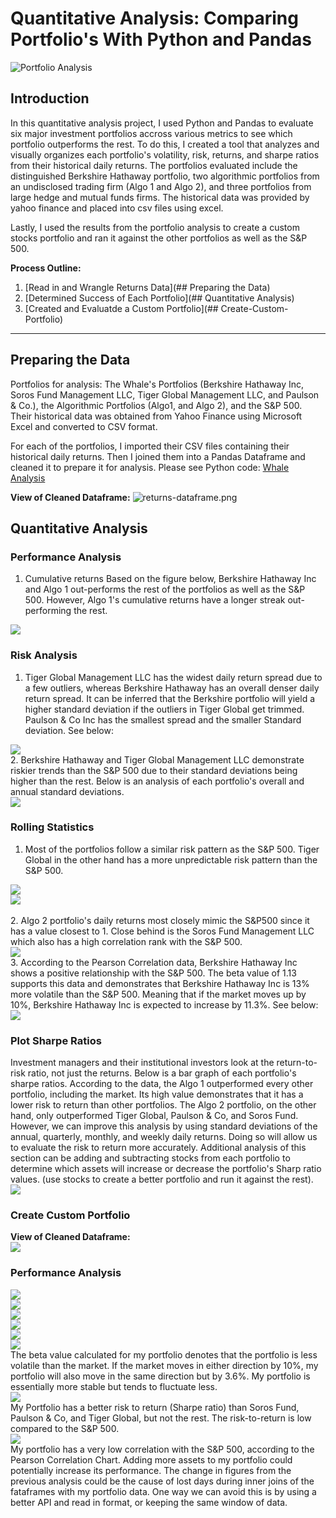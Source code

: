 # Quantitative Analysis: Comparing Portfolio's With Python and Pandas

![Portfolio Analysis](Images/Cover.jpg)

## Introduction

In this quantitative analysis project, I used Python and Pandas to evaluate six major investment portfolios accross various metrics to see which portfolio outperforms the rest. To do this, I created a tool that analyzes and visually organizes each portfolio's volatility, risk, returns, and sharpe ratios from their historical daily returns. The portfolios evaluated include the distinguished Berkshire Hathaway portfolio, two algorithmic portfolios from an undisclosed trading firm (Algo 1 and Algo 2), and three portfolios from large hedge and mutual funds firms. The historical data was provided by yahoo finance and placed into csv files using excel.

Lastly, I used the results from the portfolio analysis to create a custom stocks portfolio and ran it against the other portfolios as well as the S&P 500. 

**Process Outline:**
1. [Read in and Wrangle Returns Data](## Preparing the Data)
2. [Determined Success of Each Portfolio](## Quantitative Analysis)
3. [Created and Evaluatde a Custom Portfolio](## Create-Custom-Portfolio)

---


## Preparing the Data
Portfolios for analysis: The Whale's Portfolios (Berkshire Hathaway Inc, Soros Fund Management LLC, Tiger Global Management LLC, and Paulson & Co.), the Algorithmic Portfolios (Algo1, and Algo 2), and the S&P 500. Their historical data was obtained from Yahoo Finance using Microsoft Excel and converted to CSV format.

For each of the portfolios, I imported their CSV files containing their historical daily returns. Then I joined them into a Pandas Dataframe and cleaned it to prepare it for analysis. Please see Python code: [Whale Analysis](whale_analysis.ipynb)

**View of Cleaned Dataframe:**
  ![returns-dataframe.png](Images/returns-dataframe.png)

## Quantitative Analysis

### Performance Analysis

1. Cumulative returns
Based on the figure below, Berkshire Hathaway Inc and Algo 1 out-performs the rest of the portfolios as well as the S&P 500. However, Algo 1's cumulative returns have a longer streak out-performing the rest.

  ![](Images/daily_returns-wo.png)

### Risk Analysis

1. Tiger Global Management LLC has the widest daily return spread due to a few outliers, whereas Berkshire Hathaway has an overall denser daily return spread. It can be inferred that the Berkshire portfolio will yield a higher standard deviation if the outliers in Tiger Global get trimmed. Paulson & Co Inc has the smallest spread and the smaller Standard deviation. See below:

  ![](Images/cumulative_returns-wo.png)
  <br/>
2. Berkshire Hathaway and Tiger Global Management LLC demonstrate riskier trends than the S&P 500 due to their standard deviations being higher than the rest. Below is an analysis of each portfolio's overall and annual standard deviations.
<br/>
  ![](Images/standard_dev-wo.png)
<br/>
### Rolling Statistics

1. Most of the portfolios follow a similar risk pattern as the S&P 500. Tiger Global in the other hand has a more unpredictable risk pattern than the S&P 500.

  ![](Images/standard_deviation-wo.png)
<br/>
  ![](Images/exp_weighted_avg-wo.png)  
<br/> 
2. Algo 2 portfolio's daily returns most closely mimic the S&P500 since it has a value closest to 1. Close behind is the Soros Fund Management LLC which also has a high correlation rank with the S&P 500.
<br/>
  ![](Images/correlation-wo.png)
<br/>
3. According to the Pearson Correlation data, Berkshire Hathaway Inc shows a positive relationship with the S&P 500. The beta value of 1.13 supports this data and demonstrates that Berkshire Hathaway Inc is 13% more volatile than the S&P 500. Meaning that if the market moves up by 10%, Berkshire Hathaway Inc is expected to increase by 11.3%. See below:
<br/>
  ![](Images/berkshire_beta.png)
  <br/>

### Plot Sharpe Ratios

Investment managers and their institutional investors look at the return-to-risk ratio, not just the returns. Below is a bar graph of each portfolio's sharpe ratios. According to the data, the Algo 1 outperformed every other portfolio, including the market. Its high value demonstrates that it has a lower risk to return than other portfolios. The Algo 2 portfolio, on the other hand, only outperformed Tiger Global, Paulson & Co, and Soros Fund. However, we can improve this analysis by using standard deviations of the annual, quarterly, monthly, and weekly daily returns. Doing so will allow us to evaluate the risk to return more accurately.
Additional analysis of this section can be adding and subtracting stocks from each portfolio to determine which assets will increase or decrease the portfolio's Sharp ratio values. (use stocks to create a better portfolio and run it against the rest).
<br/>
  ![](Images/sharp_ratios-wo.png)

### Create Custom Portfolio

**View of Cleaned Dataframe:**
<br/>
  ![](Images/returns-dataframe-mp.png)
  
### Performance Analysis
  ![](Images/daily_returns.png)
<br/>
  ![](Images/cumulative_returns.png)
<br/>
  ![](Images/boxplot_returns.png)
<br/>
  ![](Images/standard_dev.png)
<br/>
  ![](Images/standard_deviation.png)
<br/>
  ![](Images/myportfolio_beta.png)
<br/>
The beta value calculated for my portfolio denotes that the portfolio is less volatile than the market. If the market moves in either direction by 10%, my portfolio will also move in the same direction but by 3.6%. My portfolio is essentially more stable but tends to fluctuate less.
<br/>
  ![](Images/sharpe_ratios.png)
<br/>
My Portfolio has a better risk to return (Sharpe ratio) than Soros Fund, Paulson & Co, and Tiger Global, but not the rest. The risk-to-return is low compared to the S&P 500.
<br/>
  ![](Images/correlation.png)
<br/>
My portfolio has a very low correlation with the S&P 500, according to the Pearson Correlation Chart. Adding more assets to my portfolio could potentially increase its performance.
The change in figures from the previous analysis could be the cause of lost days during inner joins of the fataframes with my portfolio data. One way we can avoid this is by using a better API and read in format, or keeping the same window of data.
